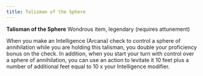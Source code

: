 ```yaml
---
title: Talisman of the Sphere
---
```


**Talisman of the Sphere**
Wondrous item, legendary (requires attunement)

When you make an Intelligence (Arcana) check to control a sphere of annihilation while you are holding this talisman, you double your proficiency bonus on the check. In addition, when you start your turn with control over a sphere of annihilation, you can use an action to levitate it 10 feet plus a number of additional feet equal to 10 x your Intelligence modifier.
